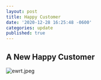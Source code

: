 ```yaml
---
layout: post
title: Happy Customer
date: '2020-12-28 16:25:48 -0600'
categories: update
published: true
---
```


## A New Happy Customer

![ewrt.jpeg]({{site.baseurl}}/_posts/ewrt.jpeg)


